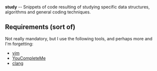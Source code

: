 **study** -- Snippets of code resulting of studying specific data structures, algorithms and general coding techniques.

## Requirements (sort of)
Not really mandatory, but I use the following tools, and perhaps more and I'm
forgetting:
* [vim](http://www.vim.org/)
* [YouCompleteMe](https://github.com/Valloric/YouCompleteMe)
* [clang](http://clang.llvm.org/)
